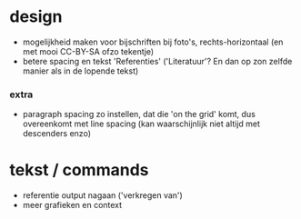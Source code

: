 # design

- mogelijkheid maken voor bijschriften bij foto's, rechts-horizontaal (en met mooi CC-BY-SA ofzo tekentje)
- betere spacing en tekst 'Referenties' ('Literatuur'? En dan op zon zelfde manier als in de lopende tekst)


### extra

- paragraph spacing zo instellen, dat die 'on the grid' komt, dus overeenkomt met line spacing (kan waarschijnlijk niet altijd met descenders enzo)


# tekst / commands

- referentie output nagaan ('verkregen van')
- meer grafieken en context
